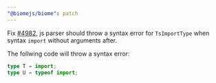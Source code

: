 ```yaml
---
"@biomejs/biome": patch
---
```


Fix [#4982](https://github.com/biomejs/biome/issues/4982), js parser should throw a syntax error for `TsImportType` when syntax `import` without arguments after.

The follwing code will throw a syntax error:

```ts
type T = import;
type U = typeof import;
```